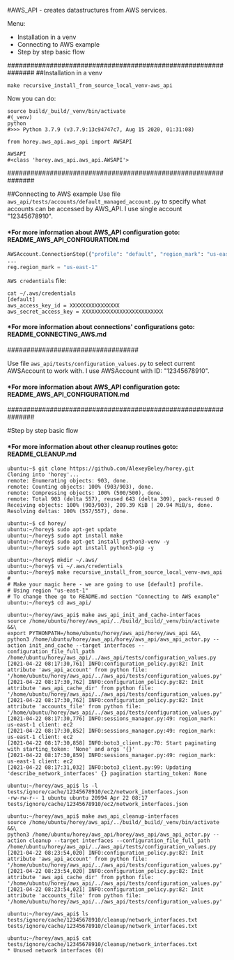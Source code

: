 #AWS_API - creates datastructures from AWS services.

Menu:
* Installation in a venv 
* Connecting to AWS example 
* Step by step basic flow

###############################################################
##Installation in a venv 
```shell
make recursive_install_from_source_local_venv-aws_api
```

Now you can do:

```shell
source build/_build/_venv/bin/activate
#(_venv)
python
#>>> Python 3.7.9 (v3.7.9:13c94747c7, Aug 15 2020, 01:31:08)

from horey.aws_api.aws_api import AWSAPI

AWSAPI
#<class 'horey.aws_api.aws_api.AWSAPI'>
```

###############################################################

##Connecting to AWS example
Use file `aws_api/tests/accounts/default_managed_account.py` to specify what accounts can be accessed by AWS_API.
I use single account "12345678910".

#### *For more information about AWS_API configuration goto: README_AWS_API_CONFIGURATION.md
```python
AWSAccount.ConnectionStep({"profile": "default", "region_mark": "us-east-1"})
...
reg.region_mark = "us-east-1"
```
`AWS credentials` file:
```shell
cat ~/.aws/credentials
[default]
aws_access_key_id = XXXXXXXXXXXXXXXX
aws_secret_access_key = XXXXXXXXXXXXXXXXXXXXXXXXXX
```
#### *For more information about connections' configurations goto: README_CONNECTING_AWS.md

##################################

Use file `aws_api/tests/configuration_values.py` to select current AWSAccount to work with.
I use AWSAccount with ID: "12345678910".
#### *For more information about AWS_API configuration goto: README_AWS_API_CONFIGURATION.md

###############################################################

#Step by step basic flow
#### *For more information about other cleanup routines goto: README_CLEANUP.md
```shell
ubuntu:~$ git clone https://github.com/AlexeyBeley/horey.git
Cloning into 'horey'...
remote: Enumerating objects: 903, done.
remote: Counting objects: 100% (903/903), done.
remote: Compressing objects: 100% (500/500), done.
remote: Total 903 (delta 557), reused 643 (delta 309), pack-reused 0
Receiving objects: 100% (903/903), 209.39 KiB | 20.94 MiB/s, done.
Resolving deltas: 100% (557/557), done.

ubuntu:~$ cd horey/
ubuntu:~/horey$ sudo apt-get update
ubuntu:~/horey$ sudo apt install make
ubuntu:~/horey$ sudo apt-get install python3-venv -y
ubuntu:~/horey$ sudo apt install python3-pip -y

ubuntu:~/horey$ mkdir ~/.aws/
ubuntu:~/horey$ vi ~/.aws/credentials
ubuntu:~/horey$ make recursive_install_from_source_local_venv-aws_api
#
# Make your magic here - we are going to use [default] profile.
# Using region "us-east-1"
# To change thee go to README.md section "Connecting to AWS example" 
ubuntu:~/horey$ cd aws_api/

ubuntu:~/horey/aws_api$ make aws_api_init_and_cache-interfaces
source /home/ubuntu/horey/aws_api/../build/_build/_venv/bin/activate &&\
export PYTHONPATH=/home/ubuntu/horey/aws_api/horey/aws_api &&\
python3 /home/ubuntu/horey/aws_api/horey/aws_api/aws_api_actor.py --action init_and_cache --target interfaces --configuration_file_full_path /home/ubuntu/horey/aws_api/../aws_api/tests/configuration_values.py
[2021-04-22 08:17:30,761] INFO:configuration_policy.py:82: Init attribute 'aws_api_account' from python file: '/home/ubuntu/horey/aws_api/../aws_api/tests/configuration_values.py'
[2021-04-22 08:17:30,762] INFO:configuration_policy.py:82: Init attribute 'aws_api_cache_dir' from python file: '/home/ubuntu/horey/aws_api/../aws_api/tests/configuration_values.py'
[2021-04-22 08:17:30,762] INFO:configuration_policy.py:82: Init attribute 'accounts_file' from python file: '/home/ubuntu/horey/aws_api/../aws_api/tests/configuration_values.py'
[2021-04-22 08:17:30,776] INFO:sessions_manager.py:49: region_mark: us-east-1 client: ec2
[2021-04-22 08:17:30,852] INFO:sessions_manager.py:49: region_mark: us-east-1 client: ec2
[2021-04-22 08:17:30,858] INFO:boto3_client.py:70: Start paginating with starting_token: 'None' and args '{}'
[2021-04-22 08:17:30,859] INFO:sessions_manager.py:49: region_mark: us-east-1 client: ec2
[2021-04-22 08:17:31,032] INFO:boto3_client.py:99: Updating 'describe_network_interfaces' {} pagination starting_token: None

ubuntu:~/horey/aws_api$ ls -l tests/ignore/cache/12345678910/ec2/network_interfaces.json
-rw-rw-r-- 1 ubuntu ubuntu 20994 Apr 22 08:17 tests/ignore/cache/12345678910/ec2/network_interfaces.json

ubuntu:~/horey/aws_api$ make aws_api_cleanup-interfaces
source /home/ubuntu/horey/aws_api/../build/_build/_venv/bin/activate &&\
python3 /home/ubuntu/horey/aws_api/horey/aws_api/aws_api_actor.py --action cleanup --target interfaces --configuration_file_full_path /home/ubuntu/horey/aws_api/../aws_api/tests/configuration_values.py
[2021-04-22 08:23:54,020] INFO:configuration_policy.py:82: Init attribute 'aws_api_account' from python file: '/home/ubuntu/horey/aws_api/../aws_api/tests/configuration_values.py'
[2021-04-22 08:23:54,020] INFO:configuration_policy.py:82: Init attribute 'aws_api_cache_dir' from python file: '/home/ubuntu/horey/aws_api/../aws_api/tests/configuration_values.py'
[2021-04-22 08:23:54,021] INFO:configuration_policy.py:82: Init attribute 'accounts_file' from python file: '/home/ubuntu/horey/aws_api/../aws_api/tests/configuration_values.py'

ubuntu:~/horey/aws_api$ ls tests/ignore/cache/12345678910/cleanup/network_interfaces.txt
tests/ignore/cache/12345678910/cleanup/network_interfaces.txt

ubuntu:~/horey/aws_api$ cat tests/ignore/cache/12345678910/cleanup/network_interfaces.txt
* Unused network interfaces (0)
```
 